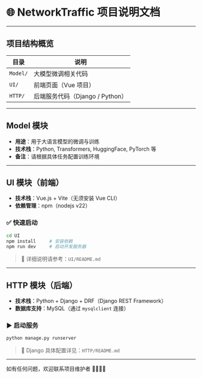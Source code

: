 # 🌐 NetworkTraffic 项目说明文档

---

## 项目结构概览

| 目录       | 说明 |
|------------|------|
| `Model/`   | 大模型微调相关代码 |
| `UI/`      | 前端页面（Vue 项目） |
| `HTTP/`    | 后端服务代码（Django / Python） |

---

## Model 模块

- **用途**：用于大语言模型的微调与训练  
- **技术栈**：Python, Transformers, HuggingFace, PyTorch 等  
- **备注**：请根据具体任务配置训练环境

---

## UI 模块（前端）

- **技术栈**：Vue.js + Vite（无须安装 Vue CLI）  
- **依赖管理**：npm（nodejs v22）

### ✅ 快速启动

```bash
cd UI
npm install     # 安装依赖
npm run dev     # 启动开发服务器
```

> 📝 详细说明请参考：`UI/README.md`

---

## HTTP 模块（后端）

- **技术栈**：Python + Django + DRF（Django REST Framework）  
- **数据库支持**：MySQL（通过 `mysqlclient` 连接）

### ▶️ 启动服务
```bash
python manage.py runserver
```

> 📝 Django 具体配置详见：`HTTP/README.md`

---

如有任何问题，欢迎联系项目维护者 👨‍💻👩‍💻

